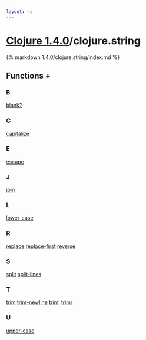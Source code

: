 ```yaml
---
layout: ns
---
```

# [Clojure 1.4.0](../)/clojure.string

{% markdown 1.4.0/clojure.string/index.md %}





## Functions <a id="ff">+</a>

<div id="fns" markdown="1">

### B
[blank?](./blank_QMARK/)

### C
[capitalize](./capitalize/)

### E
[escape](./escape/)

### J
[join](./join/)

### L
[lower-case](./lower_DASH_case/)

### R
[replace](./replace/)
[replace-first](./replace_DASH_first/)
[reverse](./reverse/)

### S
[split](./split/)
[split-lines](./split_DASH_lines/)

### T
[trim](./trim/)
[trim-newline](./trim_DASH_newline/)
[triml](./triml/)
[trimr](./trimr/)

### U
[upper-case](./upper_DASH_case/)

</div>


